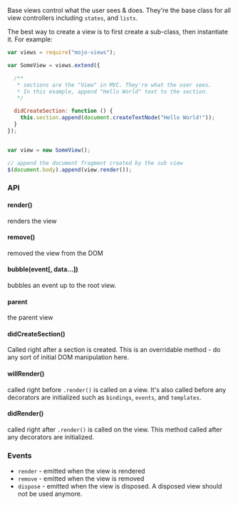 Base views control what the user sees & does. They're the base class for all view controllers including `states`, and `lists`.

The best way to create a view is to first create a sub-class, then instantiate it. For example:

```javascript
var views = require("mojo-views");

var SomeView = views.extend({

  /**
   * sections are the "View" in MVC. They're what the user sees.
   * In this example, append "Hello World" text to the section.
   */

  didCreateSection: function () {
    this.section.append(document.createTextNode("Hello World!"));
  }
});


var view = new SomeView();

// append the document fragment created by the sub view
$(document.body).append(view.render());
```

### API

#### render()

renders the view

#### remove()

removed the view from the DOM

#### bubble(event[, data...])

bubbles an event up to the root view.

#### parent

the parent view

#### didCreateSection()

Called right after a section is created. This is an overridable method - do any sort of initial DOM manipulation here.

#### willRender()

called right before `.render()` is called on a view. It's also called before any decorators are initialized such as `bindings`, `events`, and `templates`.

#### didRender()

called right after `.render()` is called on the view. This method called after any decorators are initialized.

### Events

- `render` - emitted when the view is rendered
- `remove` - emitted when the view is removed
- `dispose` - emitted when the view is disposed. A disposed view should not be used anymore.
